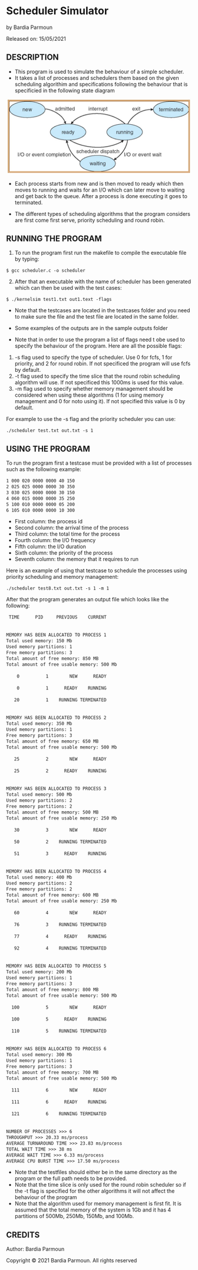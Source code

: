 
# Scheduler Simulator

by Bardia Parmoun

Released on: 15/05/2021

## DESCRIPTION
- This program is used to simulate the behaviour of a simple scheduler.
- It takes a list of processes and schedulers them based on the given scheduling algorithim and specifications following the behaviour that is specificied in the following state diagram
<p align="center">
<img src="images/statediagrams.JPG" />
</p>
  
- Each process starts from new and is then moved to ready which then moves to running and waits for an I/O which can later move to waiting and get back to the queue. After a process is done executing it goes to terminated.

- The different types of scheduling algorithms that the program considers are first come first serve, priority scheduling and round robin. 
  
## RUNNING THE PROGRAM
1. To run the program first run the makefile to compile the executable file by typing:
```shell
$ gcc scheduler.c -o scheduler
```
2. After that an executable with the name of scheduler has been generated which can then be used with the test cases:
```shell
$ ./kernelsim test1.txt out1.text -flags
```
- Note that the testcases are located in the testcases folder and you need to make sure the file and the test file are located in the same folder. 

- Some examples of the outputs are in the sample outputs folder

- Note that in order to use the program a list of flags need t obe used to specify the behaviour of the program. Here are all the possible flags:

1. -s flag used to specify the type of scheduler. Use 0 for fcfs, 1 for priority, and 2 for round robin. If not specificed the program will use fcfs by default.
2. -t flag used to specify the time slice that the round robin scheduling algorithm will use. If not specificed this 1000ms is used for this value.
3. -m flag used to specify whether memory management should be considered when using these algorithms (1 for using memory management and 0 for noto using it). If not specified this value is 0 by default. 

For example to use the -s flag and the priority scheduler you can use:
```
./scheduler test.txt out.txt -s 1
```
## USING THE PROGRAM
To run the program first a testcase must be provided with a list of processes such as the following example:
```
1 000 020 0000 0000 40 150
2 025 025 0000 0000 30 350
3 030 025 0000 0000 30 150
4 060 015 0000 0000 35 250
5 100 010 0000 0000 05 200
6 105 010 0000 0000 10 300
```
- First column: the process id
- Second column: the arrival time of the process
- Third column: the total time for the process
- Fourth column: the I/O frequency
- Fifth column: the I/O duration
- Sixth column: the priority of the process
- Seventh column: the memory that it requires to run

Here is an example of using that testcase to schedule the processes using priority scheduling and memory management:
```
./scheduler test8.txt out.txt -s 1 -m 1
```
After that the program generates an output file which looks like the following: 

```
 TIME      PID     PREVIOUS    CURRENT


MEMORY HAS BEEN ALLOCATED TO PROCESS 1
Total used memory: 150 Mb
Used memory partitions: 1
Free memory partitions: 3
Total amount of free memory: 850 MB 
Total amount of free usable memory: 500 Mb

    0          1        NEW      READY

    0          1      READY    RUNNING

   20          1    RUNNING TERMINATED


MEMORY HAS BEEN ALLOCATED TO PROCESS 2
Total used memory: 350 Mb
Used memory partitions: 1
Free memory partitions: 3
Total amount of free memory: 650 MB 
Total amount of free usable memory: 500 Mb

   25          2        NEW      READY

   25          2      READY    RUNNING


MEMORY HAS BEEN ALLOCATED TO PROCESS 3
Total used memory: 500 Mb
Used memory partitions: 2
Free memory partitions: 2
Total amount of free memory: 500 MB 
Total amount of free usable memory: 250 Mb

   30          3        NEW      READY

   50          2    RUNNING TERMINATED

   51          3      READY    RUNNING


MEMORY HAS BEEN ALLOCATED TO PROCESS 4
Total used memory: 400 Mb
Used memory partitions: 2
Free memory partitions: 2
Total amount of free memory: 600 MB 
Total amount of free usable memory: 250 Mb

   60          4        NEW      READY

   76          3    RUNNING TERMINATED

   77          4      READY    RUNNING

   92          4    RUNNING TERMINATED


MEMORY HAS BEEN ALLOCATED TO PROCESS 5
Total used memory: 200 Mb
Used memory partitions: 1
Free memory partitions: 3
Total amount of free memory: 800 MB 
Total amount of free usable memory: 500 Mb

  100          5        NEW      READY

  100          5      READY    RUNNING

  110          5    RUNNING TERMINATED


MEMORY HAS BEEN ALLOCATED TO PROCESS 6
Total used memory: 300 Mb
Used memory partitions: 1
Free memory partitions: 3
Total amount of free memory: 700 MB 
Total amount of free usable memory: 500 Mb

  111          6        NEW      READY

  111          6      READY    RUNNING

  121          6    RUNNING TERMINATED


NUMBER OF PROCESSES >>> 6
THROUGHPUT >>> 20.33 ms/process
AVERAGE TURNAROUND TIME >>> 23.83 ms/process
TOTAL WAIT TIME >>> 38 ms
AVERAGE WAIT TIME >>> 6.33 ms/process
AVERAGE CPU BURST TIME >>> 17.50 ms/process
```

- Note that the testfiles should either be in the same directory as the program or the full path needs to be provided.
- Note that the time slice is only used for the round robin scheduler so if the -t flag is specified for the other algorithms it will not affect the behaviour of the program
- Note that the algorithm used for memory management is first fit. It is assumed that the total memory of the system is 1Gb and it has 4 partitions of 500Mb, 250Mb, 150Mb, and 100Mb. 
  
## CREDITS
Author: Bardia Parmoun

Copyright © 2021 Bardia Parmoun. All rights reserved
